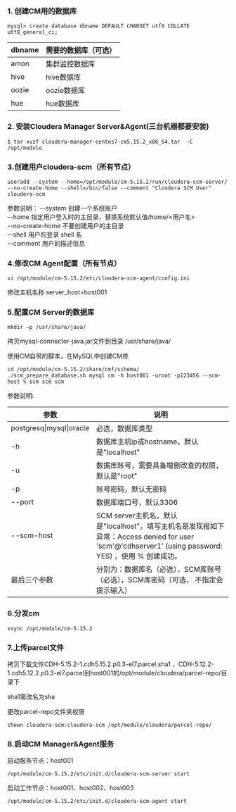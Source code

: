 ### 1. 创建CM用的数据库
```
mysql> create database dbname DEFAULT CHARSET utf8 COLLATE utf8_general_ci;
```
|dbname|需要的数据库（可选）|
|--|--|
|amon|集群监控数据库|
|hive|hive数据库|
|oozie|oozie数据库|
|hue|hue数据库|

### 2. 安装Cloudera Manager Server&Agent(三台机器都要安装) 
```
$ tar xvzf cloudera-manager-centos7-cm5.15.2_x86_64.tar  -C /opt/module
```

### 3.创建用户cloudera-scm（所有节点）
```
useradd --system --home=/opt/module/cm-5.15.2/run/cloudera-scm-server/ --no-create-home --shell=/bin/false --comment "Cloudera SCM User" cloudera-scm
```
参数说明： 
--system 创建一个系统账户  
--home 指定用户登入时的主目录，替换系统默认值/home/<用户名>  
--no-create-home 不要创建用户的主目录  
--shell 用户的登录 shell 名  
--comment 用户的描述信息  
 
### 4.修改CM Agent配置（所有节点）
```
vi /opt/module/cm-5.15.2/etc/cloudera-scm-agent/config.ini
```
修改主机名称
server_host=host001

### 5.配置CM Server的数据库
```
mkdir –p /usr/share/java/
```
拷贝mysql-connector-java.jar文件到目录 /usr/share/java/  

使用CM自带的脚本，在MySQL中创建CM库
```
cd /opt/module/cm-5.15.2/share/cmf/schema/
./scm_prepare_database.sh mysql cm -h host001 -uroot -p123456 --scm-host % scm scm scm 
```
参数说明:

|参数|说明|
|--|--|
|postgresq\|mysql\|oracle|	必选，数据库类型|
|-h	|数据库主机ip或hostname，默认是"localhost"|
|-u	|数据库账号，需要具备增删改查的权限，默认是"root"|
|-p	|账号密码，默认无密码|
|--port	|数据库端口号，默认3306|
|--scm-host	|SCM server主机名，默认是"localhost"。填写主机名是发现报如下异常：Access denied for user 'scm'@'cdhserver1' (using password: YES) ，使用 % 创建成功。|
|最后三个参数|	分别为：数据库名（必选），SCM库账号（必选），SCM库密码（可选， 不指定会提示输入）|

### 6.分发cm
```
xsync /opt/module/cm-5.15.2
```

### 7.上传parcel文件
拷贝下载文件CDH-5.15.2-1.cdh5.15.2.p0.3-el7.parcel.sha1 、CDH-5.12.2-1.cdh5.12.2.p0.3-el7.parcel到host001的/opt/module/cloudera/parcel-repo/目录下

sha1需改名为sha

更改parcel-repo文件夹权限
```
chown cloudera-scm:cloudera-scm /opt/module/cloudera/parcel-repo/
```

### 8.启动CM Manager&Agent服务
启动服务节点：host001
```
/opt/module/cm-5.15.2/etc/init.d/cloudera-scm-server start
```
启动工作节点：host001、host002、host003
```
/opt/module/cm-5.15.2/etc/init.d/cloudera-scm-agent start
```




